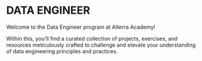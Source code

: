 # DATA ENGINEER

Welcome to the Data Engineer program at Alterra Academy!

Within this, you'll find a curated collection of projects, exercises, and resources meticulously crafted to challenge and elevate your understanding of data engineering principles and practices. 